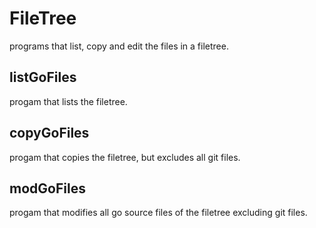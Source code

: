 # FileTree

programs that list, copy and edit the files in a filetree.  

## listGoFiles

progam that lists the filetree.  

## copyGoFiles

progam that copies the filetree, but excludes all git files.  

## modGoFiles

progam that modifies all go source files of the filetree excluding git files.  
